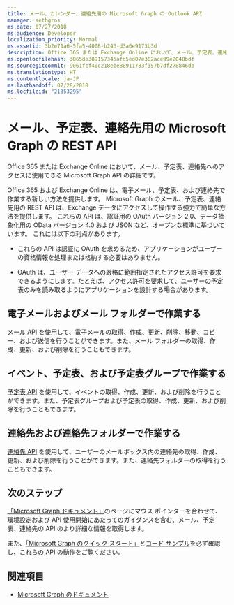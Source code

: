 ```yaml
---
title: メール、カレンダー、連絡先用の Microsoft Graph の Outlook API
manager: sethgros
ms.date: 07/27/2018
ms.audience: Developer
localization_priority: Normal
ms.assetid: 3b2e71a6-5fa5-4008-b243-d3a6e9173b3d
description: Office 365 または Exchange Online において、メール、予定表、連絡先へのアクセスに使用できる Microsoft Graph API の詳細です。
ms.openlocfilehash: 3065de389157345afd5ed07e302ace99e2048bdf
ms.sourcegitcommit: 9061fcf40c218ebe88911783f357b7df278846db
ms.translationtype: HT
ms.contentlocale: ja-JP
ms.lasthandoff: 07/28/2018
ms.locfileid: "21353295"
---
```

# <a name="microsoft-graph-rest-apis-for-mail-calendars-and-contacts"></a>メール、予定表、連絡先用の Microsoft Graph の REST API

Office 365 または Exchange Online において、メール、予定表、連絡先へのアクセスに使用できる Microsoft Graph API の詳細です。

Office 365 および Exchange Online は、電子メール、予定表、および連絡先で作業する新しい方法を提供します。 Microsoft Graph のメール、予定表、連絡先用の REST API は、Exchange データにアクセスして操作する強力で簡単な方法を提供します。 これらの API は、認証用の OAuth バージョン 2.0、データ抽象化用の OData バージョン 4.0 および JSON など、オープンな標準に基づいています。 これには以下の利点があります。

- これらの API は認証に OAuth を求めるため、アプリケーションがユーザーの資格情報を処理または格納する必要はありません。

- OAuth は、ユーザー データへの厳格に範囲指定されたアクセス許可を要求できるようにします。たとえば、アクセス許可を要求して、ユーザーの予定表のみを読み取るようにアプリケーションを設計する場合があります。

## <a name="work-with-email-and-mail-folders"></a>電子メールおよびメール フォルダーで作業する

[メール API](https://developer.microsoft.com/graph/docs/concepts/outlook-mail-concept-overview) を使用して、電子メールの取得、作成、更新、削除、移動、コピー、および送信を行うことができます。また、メール フォルダーの取得、作成、更新、および削除を行うこともできます。 
  
## <a name="work-with-events-calendars-and-calendar-groups"></a>イベント、予定表、および予定表グループで作業する

[予定表 API](https://developer.microsoft.com/graph/docs/concepts/outlook-calendar-concept-overview) を使用して、イベントの取得、作成、更新、および削除を行うことができます。また、予定表グループおよび予定表の取得、作成、更新、および削除を行うこともできます。 
  
## <a name="work-with-contacts-and-contact-folders"></a>連絡先および連絡先フォルダーで作業する

[連絡先 API](https://developer.microsoft.com/graph/docs/concepts/outlook-contacts-concept-overview) を使用して、ユーザーのメールボックス内の連絡先の取得、作成、更新、および削除を行うことができます。また、連絡先フォルダーの取得を行うこともできます。 
  
## <a name="next-steps"></a>次のステップ

[「Microsoft Graph ドキュメント」](https://developer.microsoft.com/graph/docs/concepts/overview)のページにマウス ポインターを合わせて、環境設定および API 使用開始にあたってのガイダンスを含む、メール、予定表、連絡先の API のより詳細な情報を取得します。 

また、[「Microsoft Graph のクイック スタート」](https://developer.microsoft.com/graph/quick-start)と[コード サンプル](https://developer.microsoft.com/office/gallery/?filterBy=Samples,Microsoft%20Graph)を必ず確認し、これらの API の動作をご覧ください。 
  
## <a name="see-also"></a>関連項目

- [Microsoft Graph のドキュメント](https://developer.microsoft.com/graph/docs/concepts/overview)   

